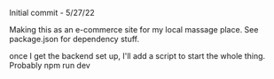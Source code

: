 Initial commit - 5/27/22

Making this as an e-commerce site for my local massage place. 
See package.json for dependency stuff.

once I get the backend set up, I'll add a script to start the whole thing. Probably npm run dev